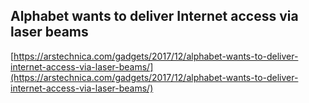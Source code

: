 ## Alphabet wants to deliver Internet access via laser beams
  
  [https://arstechnica.com/gadgets/2017/12/alphabet-wants-to-deliver-internet-access-via-laser-beams/](https://arstechnica.com/gadgets/2017/12/alphabet-wants-to-deliver-internet-access-via-laser-beams/)